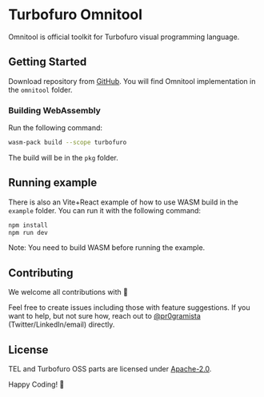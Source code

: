 # Turbofuro Omnitool
Omnitool is official toolkit for Turbofuro visual programming language.

## Getting Started
Download repository from [GitHub](https://github.com/turbofuro/turbofuro). You will find Omnitool implementation in the `omnitool` folder.

### Building WebAssembly
Run the following command:
```bash
wasm-pack build --scope turbofuro
```
The build will be in the `pkg` folder.

## Running example
There is also an Vite+React example of how to use WASM build in the `example` folder. You can run it with the following command:
```bash
npm install
npm run dev
```
Note: You need to build WASM before running the example.

## Contributing
We welcome all contributions with 💛 

Feel free to create issues including those with feature suggestions. If you want to help, but not sure how, reach out to [@pr0gramista](https://github.com/pr0gramista) (Twitter/LinkedIn/email) directly.

## License
TEL and Turbofuro OSS parts are licensed under [Apache-2.0](https://opensource.org/license/apache-2-0/).

Happy Coding! 🚀

